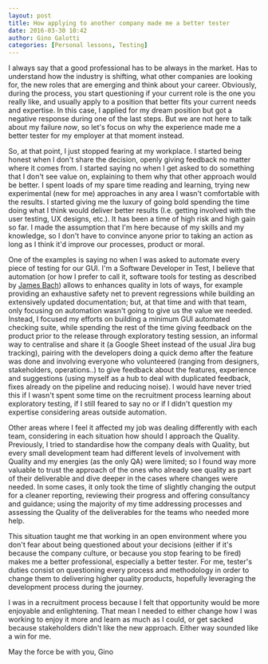 ```yaml
---
layout: post
title: How applying to another company made me a better tester
date: 2016-03-30 10:42
author: Gino Galotti
categories: [Personal lessons, Testing]
---
```

I always say that a good professional has to be always in the market. Has to understand how the industry is shifting, what other companies are looking for, the new roles that are emerging and think about your career. Obviously, during the process, you start questioning if your current role is the one you really like, and usually apply to a position that better fits your current needs and expertise. In this case, I applied for my dream position but got a negative response during one of the last steps. But we are not here to talk about my failure _now_, so let's focus on why the experience made me a better tester for my employer at that moment instead.

So, at that point, I just stopped fearing at my workplace. I started being honest when I don't share the decision, openly giving feedback no matter where it comes from. I started saying no when I get asked to do something that I don't see value on, explaining to them why that other approach would be better. I spent loads of my spare time reading and learning, trying new experimental (new for me) approaches in any area I wasn't comfortable with the results. I started giving me the luxury of going bold spending the time doing what I think would deliver better results (I.e. getting involved with the user testing, UX designs, etc.). It has been a time of high risk and high gain so far. I made the assumption that I'm here because of my skills and my knowledge, so I don't have to convince anyone prior to taking an action as long as I think it'd improve our processes, product or moral.

One of the examples is saying no when I was asked to automate every piece of testing for our GUI. I'm a Software Developer in Test, I believe that automation (or how I prefer to call it, software tools for testing as described by [James Bach](http://www.satisfice.com/articles/agileauto-paper.pdf)) allows to enhances quality in lots of ways, for example providing an exhaustive safety net to prevent regressions while building an extensively updated documentation; but, at that time and with that team, only focusing on automation wasn't going to give us the value we needed. Instead, I focused my efforts on building a minimum GUI automated checking suite, while spending the rest of the time giving feedback on the product prior to the release through exploratory testing session, an informal way to centralise and share it (a Google Sheet instead of the usual Jira bug tracking), pairing with the developers doing a quick demo after the feature was done and involving everyone who volunteered (ranging from designers, stakeholders, operations..) to give feedback about the features, experience and suggestions (using myself as a hub to deal with duplicated feedback, fixes already on the pipeline and reducing noise). I would have never tried this if I wasn't spent some time on the recruitment process learning about exploratory testing, if I still feared to say no or if I didn't question my expertise considering areas outside automation.

Other areas where I feel it affected my job was dealing differently with each team, considering in each situation how should I approach the Quality. Previously, I tried to standardise how the company deals with Quality, but every small development team had different levels of involvement with Quality and my energies (as the only QA) were limited; so I found way more valuable to trust the approach of the ones who already see quality as part of their deliverable and dive deeper in the cases where changes were needed. In some cases, it only took the time of slightly changing the output for a cleaner reporting, reviewing their progress and offering consultancy and guidance; using the majority of my time addressing processes and assessing the Quality of the deliverables for the teams who needed more help.

This situation taught me that working in an open environment where you don't fear about being questioned about your decisions (either if it's because the company culture, or because you stop fearing to be fired) makes me a better professional, especially a better tester. For me, tester's duties consist on questioning every process and methodology in order to change them to delivering higher quality products, hopefully leveraging the development process during the journey.

I was in a recruitment process because I felt that opportunity would be more enjoyable and enlightening. That mean I needed to either change how I was working to enjoy it more and learn as much as I could, or get sacked because stakeholders didn't like the new approach. Either way sounded like a win for me.

<p style="text-align:justify;">May the force be with you,
Gino</p>
